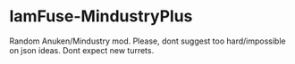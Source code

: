 # IamFuse-MindustryPlus
Random Anuken/Mindustry mod.
Please, dont suggest too hard/impossible on json ideas.
Dont expect new turrets.
